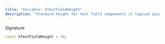 ```yaml
---
title: "Variable: kTextFieldHeight"
description: "Standard height for text field components in logical pixels."
---
```


Signature
```dart
const kTextFieldHeight = 34;
```

